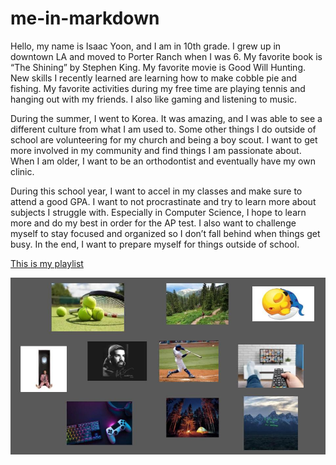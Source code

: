 # me-in-markdown
Hello, my name is Isaac Yoon, and I am in 10th grade. I grew up in downtown LA and moved to Porter Ranch when I was 6. My favorite book is “The Shining” by Stephen King. My favorite movie is Good Will Hunting. New skills I recently learned are learning how to make cobble pie and fishing. My favorite activities during my free time are playing tennis and hanging out with my friends. I also like gaming and listening to music.
 
During the summer, I went to Korea. It was amazing, and I was able to see a different culture from what I am used to. Some other things I do outside of school are volunteering for my church and being a boy scout. I want to get more involved in my community and find things I am passionate about. When I am older, I want to be an orthodontist and eventually have my own clinic. 

During this school year, I want to accel in my classes and make sure to attend a good GPA. I want to not procrastinate and try to learn more about subjects I struggle with. Especially in Computer Science, I hope to learn more and do my best in order for the AP test. I also want to challenge myself to stay focused and organized so I don’t fall behind when things get busy. In the end, I want to prepare myself for things outside of school. 


[This is my playlist]()

![This is my mood board/collage](image.png)

